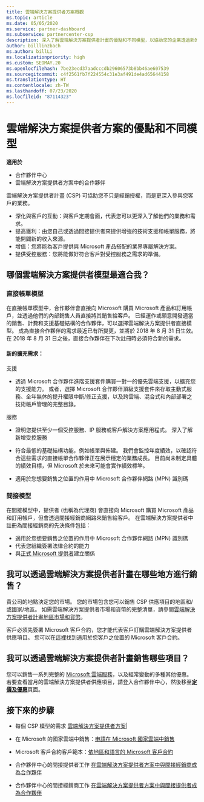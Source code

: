 ```yaml
---
title: 雲端解決方案提供者方案概觀
ms.topic: article
ms.date: 05/05/2020
ms.service: partner-dashboard
ms.subservice: partnercenter-csp
description: 深入了解雲端解決方案提供者計畫的優點和不同模型，以協助您的企業透過新的客戶和新的專長持續成長。
author: billlinzbach
ms.author: billLi
ms.localizationpriority: high
ms.custom: SEOMAY.20
ms.openlocfilehash: 7be23ecd37aadcccdb29606573b8bb46ae607539
ms.sourcegitcommit: c4f2561fb7f224554c31e3af491de4ad65644158
ms.translationtype: HT
ms.contentlocale: zh-TW
ms.lasthandoff: 07/23/2020
ms.locfileid: "87114323"
---
```

# <a name="cloud-solution-provider-program-benefits-and-different-models"></a>雲端解決方案提供者方案的優點和不同模型

**適用於**

- 合作夥伴中心
- 雲端解決方案提供者方案中的合作夥伴

雲端解決方案提供者計畫 (CSP) 可協助您不只是經銷授權，而是更深入參與您客戶的業務。

- 深化與客戶的互動：與客戶定期會面，代表您可以更深入了解他們的業務和需求。
- 提高獲利：由您自己或透過間接提供者來提供增強的技術支援和帳單服務，將能開闢新的收入來源。  
- 增值：您將能為客戶提供與 Microsoft 產品搭配的業界專屬解決方案。
- 提供受控服務：您將能做好符合客戶對受控服務之需求的準備。 

## <a name="which-csp-model-is-best-for-me"></a>哪個雲端解決方案提供者模型最適合我？

### <a name="direct-bill-model"></a>直接帳單模型

 在直接帳單模型中，合作夥伴會直接向 Microsoft 購買 Microsoft 產品和訂用帳戶，並透過他們的內部銷售人員直接將其銷售給客戶。 已經運作或願意開發適當的銷售、計費和支援基礎結構的合作夥伴，可以選擇雲端解決方案提供者直接模型。 成為直接合作夥伴的需求最近已有所變更，並將於 2018 年 8 月 31 日生效。 在 2018 年 8 月 31 日之後，直接合作夥伴在下次註冊時必須符合新的需求。

#### <a name="new-expanded-requirements"></a>新的擴充需求：

支援

- 透過 Microsoft 合作夥伴進階支援套件購買一對一的優先雲端支援，以擴充您的支援能力。 或者，選擇 Microsoft 合作夥伴頂級支援套件來存取主動式服務、全年無休的提升權限中斷/修正支援，以及跨雲端、混合式和內部部署之技術帳戶管理的完整目錄。

服務

- 證明您提供至少一個受控服務、IP 服務或客戶解決方案應用程式。 深入了解新增受控服務

- 符合最低的基礎結構功能，例如帳單與佈建。
我們會監控年度績效，以確認符合這些需求的直接帳單合作夥伴正在展示穩定的業務成長。 目前尚未制定具體的績效目標，但 Microsoft 於未來可能會實作績效標竿。

- 適用於您想要銷售之位置的作用中 Microsoft 合作夥伴網路 (MPN) 識別碼

### <a name="indirect-model"></a>間接模型

在間接模型中，提供者 (也稱為代理商) 會直接向 Microsoft 購買 Microsoft 產品和訂用帳戶，但會透過間接經銷商網路來銷售給客戶。 在雲端解決方案提供者中註冊為間接經銷商的先決條件包括：

- 適用於您想要銷售之位置的作用中 Microsoft 合作夥伴網路 (MPN) 識別碼
- 代表您組織簽署法律合約的能力
- 與[正式 Microsoft 提供者](https://partnercenter.microsoft.com/partner/find-a-provider)建立關係

## <a name="where-can-i-sell-through-the-csp-program"></a>我可以透過雲端解決方案提供者計畫在哪些地方進行銷售？

貴公司的地點決定您的市場。 您的市場包含您可以銷售 CSP 供應項目的地區和/或國家/地區。 如需雲端解決方案提供者市場和貨幣的完整清單，請參閱[雲端解決方案提供者計畫地區市場和貨幣](regional-authorization-overview.md)。

客戶必須先簽署 Microsoft 客戶合約，您才能代表客戶訂購雲端解決方案提供者供應項目。 您可以在[這裡](agreements.md)找到適用於您客戶之位置的 Microsoft 客戶合約。  

## <a name="what-can-i-sell-through-the-csp-program"></a>我可以透過雲端解決方案提供者計畫銷售哪些項目？

您可以銷售一系列完整的 [Microsoft 雲端服務](https://partner.microsoft.com/cloud-solution-provider/products-and-services)，以及經常變動的多種其他優惠。 若要查看當月的雲端解決方案提供者供應項目，請登入合作夥伴中心，然後移至[**定價及優惠**](https://partnercenter.microsoft.com/pcv/sales)頁面。

## <a name="next-steps"></a>接下來的步驟

- 每個 CSP 模型的需求 [雲端解決方案提供者方案](https://partnercenter.microsoft.com/partner/cloud-solution-provider)|

- 在 Microsoft 的國家雲端中銷售：[申請在 Microsoft 國家雲端中銷售](csp-national-clouds-overview.md)

- Microsoft 客戶合約客戶範本：[依地區和語言的 Microsoft 客戶合約](agreements.md)

- 合作夥伴中心的間接提供者工作 [在雲端解決方案提供者方案中與間接經銷商成為合作夥伴](indirect-provider-tasks-in-partner-center.md)

- 合作夥伴中心的間接經銷商工作 [在雲端解決方案提供者方案中與間接提供者成為合作夥伴](indirect-reseller-tasks-in-partner-center.md)
